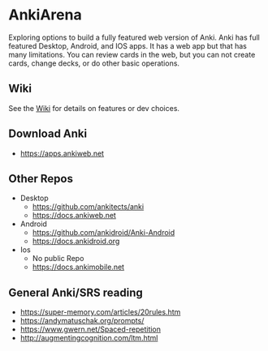 # AnkiArena
Exploring options to build a fully featured web version of Anki. Anki has full featured Desktop, Android, and IOS apps. It has a web app but that has many limitations. You can review cards in the web, but you can not create cards, change decks, or do other basic operations.

## Wiki
See the [Wiki](https://github.com/AnkiArena/public/wiki) for details on features or dev choices.

## Download Anki
* https://apps.ankiweb.net

## Other Repos
* Desktop 
  - https://github.com/ankitects/anki 
  - https://docs.ankiweb.net
* Android 
  - https://github.com/ankidroid/Anki-Android 
  - https://docs.ankidroid.org
* Ios 
  - No public Repo
  - https://docs.ankimobile.net

## General Anki/SRS reading
* https://super-memory.com/articles/20rules.htm
* https://andymatuschak.org/prompts/
* https://www.gwern.net/Spaced-repetition
* http://augmentingcognition.com/ltm.html
